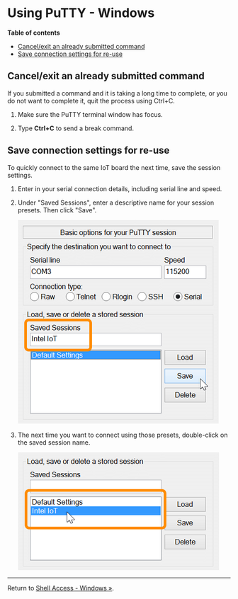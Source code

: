 # Using PuTTY - Windows


**Table of contents**

* [Cancel/exit an already submitted command](#cancelexit-an-already-submitted-command)
* [Save connection settings for re-use](#save-connection-settings-for-re-use)


## Cancel/exit an already submitted command

If you submitted a command and it is taking a long time to complete, or you do not want to complete it, quit the process using Ctrl+C.

1. Make sure the PuTTY terminal window has focus.

2. Type **Ctrl+C** to send a break command.


## Save connection settings for re-use

To quickly connect to the same IoT board the next time, save the session settings.

1. Enter in your serial connection details, including serial line and speed.

2. Under "Saved Sessions", enter a descriptive name for your session presets. Then click "Save".

	![Saved sessions section of PuTTY](images/putty-saved_sessions.png)

3. The next time you want to connect using those presets, double-click on the saved session name.

	![Click on saved session to connect](images/putty-click_saved_session.png)


---

Return to [Shell Access - Windows »](serial_connection.md#next-steps).

